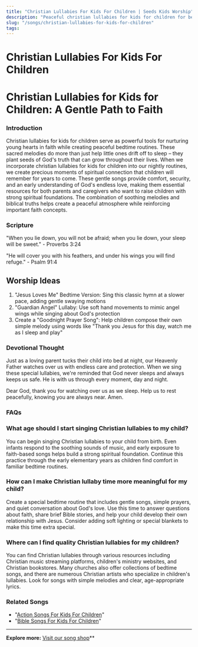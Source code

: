 ```yaml
---
title: "Christian Lullabies For Kids For Children | Seeds Kids Worship"
description: "Peaceful christian lullabies for kids for children for bedtime and quiet moments. Christian music to comfort and nurture young children's faith."
slug: "/songs/christian-lullabies-for-kids-for-children"
tags:
---
```


# Christian Lullabies For Kids For Children

# Christian Lullabies for Kids for Children: A Gentle Path to Faith

### Introduction
Christian lullabies for kids for children serve as powerful tools for nurturing young hearts in faith while creating peaceful bedtime routines. These sacred melodies do more than just help little ones drift off to sleep – they plant seeds of God's truth that can grow throughout their lives. When we incorporate christian lullabies for kids for children into our nightly routines, we create precious moments of spiritual connection that children will remember for years to come. These gentle songs provide comfort, security, and an early understanding of God's endless love, making them essential resources for both parents and caregivers who want to raise children with strong spiritual foundations. The combination of soothing melodies and biblical truths helps create a peaceful atmosphere while reinforcing important faith concepts.

### Scripture
"When you lie down, you will not be afraid; when you lie down, your sleep will be sweet." - Proverbs 3:24

"He will cover you with his feathers, and under his wings you will find refuge." - Psalm 91:4

## Worship Ideas
1. "Jesus Loves Me" Bedtime Version: Sing this classic hymn at a slower pace, adding gentle swaying motions
2. "Guardian Angel" Lullaby: Use soft hand movements to mimic angel wings while singing about God's protection
3. Create a "Goodnight Prayer Song": Help children compose their own simple melody using words like "Thank you Jesus for this day, watch me as I sleep and play"

### Devotional Thought
Just as a loving parent tucks their child into bed at night, our Heavenly Father watches over us with endless care and protection. When we sing these special lullabies, we're reminded that God never sleeps and always keeps us safe. He is with us through every moment, day and night.

Dear God, thank you for watching over us as we sleep. Help us to rest peacefully, knowing you are always near. Amen.

### FAQs

### What age should I start singing Christian lullabies to my child?
You can begin singing Christian lullabies to your child from birth. Even infants respond to the soothing sounds of music, and early exposure to faith-based songs helps build a strong spiritual foundation. Continue this practice through the early elementary years as children find comfort in familiar bedtime routines.

### How can I make Christian lullaby time more meaningful for my child?
Create a special bedtime routine that includes gentle songs, simple prayers, and quiet conversation about God's love. Use this time to answer questions about faith, share brief Bible stories, and help your child develop their own relationship with Jesus. Consider adding soft lighting or special blankets to make this time extra special.

### Where can I find quality Christian lullabies for my children?
You can find Christian lullabies through various resources including Christian music streaming platforms, children's ministry websites, and Christian bookstores. Many churches also offer collections of bedtime songs, and there are numerous Christian artists who specialize in children's lullabies. Look for songs with simple melodies and clear, age-appropriate lyrics.

### Related Songs

- "[Action Songs For Kids For Children](/songs/action-songs-for-kids-for-children/)"
- "[Bible Songs For Kids For Children](/songs/bible-songs-for-kids-for-children/)"

---

**Explore more:** [Visit our song shop](https://seedskidsworship.com/shop)**

<!-- Schema Markup -->
<script type="application/ld+json">
{
  "@context": "https://schema.org",
  "@type": "MusicRecording",
  "name": "Christian Lullabies For Kids For Children",
  "byArtist": {
    "@type": "MusicGroup",
    "name": "Seeds Kids Worship"
  },
  "isFamilyFriendly": true,
  "url": "https://seedskidsworship.com/songs/christian-lullabies-for-kids-for-children/"
}
</script>